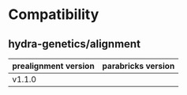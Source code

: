 # Compatibility
## hydra-genetics/alignment

| prealignment version | parabricks version |
| --- | --- |
| v1.1.0 |  |

